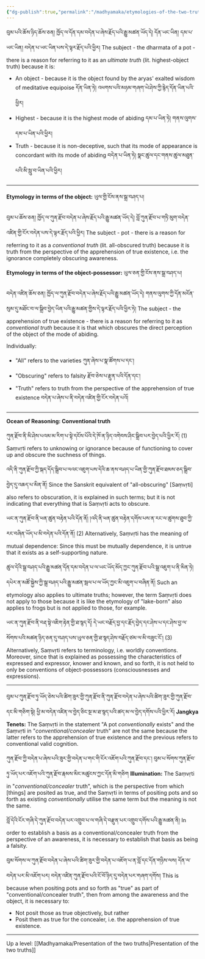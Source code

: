 ```yaml
---
{"dg-publish":true,"permalink":"/madhyamaka/etymologies-of-the-two-truths/"}
---
```


བུམ་པའི་ཆོས་ཉིད་ཆོས་ཅན། ཁྱོད་ལ་དོན་དམ་བདེན་པ་ཞེས་རྗོད་པའི་རྒྱུ་མཚན་ཡོད་དེ། དོན་ཡང་ཡིན། དམ་པ་ཡང་ཡིན། བདེན་པ་ཡང་ཡིན་པས་དེ་ལྟར་རྗོད་པའི་ཕྱིར། 
The subject - the dharmata of a pot - there is a reason for referring to it as an *ultimate truth* (lit. highest-object truth) because it is:
- An object - because it is the object found by the aryas' exalted wisdom of meditative equipoise
  དོན་ཡིན་ཏེ། འཕགས་པའི་མཉམ་གཞག་ཡེ་ཤེས་ཀྱི་རྙེད་དོན་ཡིན་པའི་ཕྱིར།
- Highest - because it is the highest mode of abiding
  དམ་པ་ཡིན་ཏེ། གནས་ལུགས་དམ་པ་ཡིན་པའི་ཕྱིར།
- Truth - because it is non-deceptive, such that its mode of appearance is concordant with its mode of abiding
  བདེན་པ་ཡིན་ཏེ། སྣང་ཚུལ་དང་གནས་ཚུལ་མཐུན་པའི་མི་སླུ་བ་ཡིན་པའི་ཕྱིར།

---
**Etymology in terms of the object:** ཡུལ་གྱི་ངོས་ནས་སྒྲ་བཤད་པ།

བུམ་པ་ཆོས་ཅན། ཁྱོད་ལ་ཀུན་རྫོབ་བདེན་པ་ཞེས་རྗོད་པའི་རྒྱུ་མཚན་ཡོད་དེ། བློ་ཀུན་རྫོབ་པ་གཏི་མུག་བདེན་འཛིན་གྱི་ངོར་བདེན་པས་དེ་ལྟར་རྗོད་པའི་ཕྱིར། 
The subject - pot - there is a reason for referring to it as a *conventional truth* (lit. all-obscured truth) because it is truth from the perspective of the apprehension of true existence, i.e. the ignorance completely obscuring awareness.

**Etymology in terms of the object-possessor:** ཡུལ་ཅན་གྱི་ངོས་ནས་སྒྲ་བཤད་པ།

བདེན་འཛིན་ཆོས་ཅན། ཁྱོད་ལ་ཀུན་རྫོབ་བདེན་པ་ཞེས་རྗོད་པའི་རྒྱུ་མཚན་ཡོད་དེ། 
གནས་ལུགས་ཀྱི་དོན་མངོན་སུམ་དུ་མཐོང་བ་ལ་སྒྲིབ་བྱེད་ཡིན་པའི་རྒྱུ་མཚན་གྱིས་དེ་ལྟར་རྗོད་པའི་ཕྱིར་ཏེ།
The subject - the apprehension of true existence - there is a reason for referring to it as *conventional truth* because it is that which obscures the direct perception of the object of the mode of abiding.

Individually:
- "All" refers to the varieties ཀུན་ཞེས་པ་སྣ་ཚོགས་པ་དང་།
- "Obscuring" refers to falsity རྫོབ་ཅེས་པ་རྫུན་པའི་དོན་དང་།
- "Truth" refers to truth from the perspective of the apprehension of true existence
  བདེན་པ་ཞེས་པ་ནི་བདེན་འཛིན་གྱི་ངོར་བདེན་པའོ།

---
**Ocean of Reasoning: Conventional truth**

ཀུན་རྫོབ་ནི་མི་ཤེས་པའམ་མ་རིག་པ་སྟེ་དངོས་པོའི་དེ་ཁོ་ན་ཉིད་འགེབས་ཤིང་སྒྲིབ་པར་བྱེད་པའི་ཕྱིར་རོ། 
(1) Saṃvṛti refers to unknowing or ignorance because of functioning to cover up and obscure the suchness of things.

འདི་ནི་ཀུན་རྫོབ་ཀྱི་སྐད་དོད་སྒྲིབ་པ་ལའང་འཇུག་པས་དེའི་ཆ་ནས་བཤད་པ་ཡིན་གྱི་ཀུན་རྫོབ་ཐམས་ཅད་སྒྲིབ་བྱེད་དུ་འཆད་པ་མིན་ནོ། 
Since the Sanskrit equivalent of "all-obscuring" [Saṃvṛti] also refers to obscuration, it is explained in such terms; but it is not indicating that everything that is Saṃvṛti acts to obscure.

ཡང་ན་ཀུན་རྫོབ་ནི་ཕན་ཚུན་བརྟེན་པའི་དོན་ནོ། །འདི་ནི་ཕན་ཚུན་བརྟེན་དགོས་པས་ན་རང་ལ་ཚུགས་ཐུབ་ཀྱི་རང་བཞིན་ཡོད་པ་མི་བདེན་པའི་དོན་ནོ། 
(2) Alternatively, Saṃvṛti has the meaning of mutual dependence: Since this must be mutually dependence, it is untrue that it exists as a self-supporting nature.

ཚུལ་དེའི་སྒྲ་བཤད་པའི་རྒྱུ་མཚན་དོན་དམ་བདེན་པ་ལ་ཡང་ཡོད་མོད་ཀྱང་ཀུན་རྫོབ་པའི་སྒྲ་འཇུག་པ་ནི་མིན་ཏེ། 
དཔེར་ན་མཚོ་སྐྱེས་ཀྱི་སྒྲ་བཤད་པའི་རྒྱུ་མཚན་སྦལ་པ་ལ་ཡོད་ཀྱང་མི་འཇུག་པ་བཞིན་ནོ།
Such an etymology also applies to ultimate truths; however, the term Saṃvṛti does not apply to those because it is like the etymology of "lake-born" also applies to frogs but is not applied to those, for example.

ཡང་ན་ཀུན་རྫོབ་ནི་བརྡ་སྟེ་འཇིག་རྟེན་གྱི་ཐ་སྙད་དོ། 
དེ་ཡང་བརྗོད་བྱ་དང་རྗོད་བྱེད་དང་ཤེས་པ་དང་ཤེས་བྱ་ལ་སོགས་པའི་མཚན་ཉིད་ཅན་དུ་བཤད་པས་ཡུལ་ཅན་གྱི་ཐ་སྙད་ཤེས་བརྗོད་ཙམ་ལ་མི་བཟུང་ངོ་།
(3) Alternatively, Saṃvṛti refers to terminology, i.e. worldly conventions. Moreover, since that is explained as possessing the characteristics of expressed and expressor, knower and known, and so forth, it is not held to only be conventions of object-possessors (consciousnesses and expressions).

---
བུམ་པ་ཀུན་རྫོབ་ཏུ་ཡོད་ཅེས་པའི་ཚིག་ཟུར་གྱི་ཀུན་རྫོབ་ནི་ཀུན་རྫོབ་བདེན་པ་ཞེས་པའི་ཚིག་ཟུར་གྱི་ཀུན་རྫོབ་དང་མི་གཅིག་སྟེ། 
ཕྱི་མ་བདེན་འཛིན་ལ་བྱེད་ཅིང་སྔ་མ་ཐ་སྙད་པའི་ཚད་མ་ལ་བྱེད་དགོས་པའི་ཕྱིར་རོ།
**Jangkya Tenets:** The Saṃvṛti in the statement "A pot *conventionally* exists" and the Saṃvṛti in "*conventional/concealer* truth" are not the same because the latter refers to the apprehension of true existence and the previous refers to conventional valid cognition.

ཀུན་རྫོབ་ཀྱི་བདེན་པ་ཞེས་པའི་ཟུར་གྱི་བདེན་པ་གང་གི་ངོར་འཇོག་པའི་ཀུན་རྫོབ་དང་། 
བུམ་པ་སོགས་ཀུན་རྫོབ་ཏུ་ཡོད་པར་འཇོག་པའི་ཀུན་རྫོབ་རྣམས་མིང་མཚུངས་ཀྱང་དོན་མི་གཅིག
**Illumination:** The Saṃvṛti in "*conventional/concealer* truth", which is the perspective from which [things] are posited as true, and the Saṃvṛti in terms of positing pots and so forth as existing *conventionally* utilise the same term but the meaning is not the same.

བློ་དེའི་ངོར་གཞི་དེ་ཀུན་རྫོབ་བདེན་པར་འགྲུབ་པ་ལ་གཞི་དེ་བརྫུན་པར་འགྲུབ་དགོས་པའི་རྒྱུ་མཚན་ནི།
In order to establish a basis as a conventional/concealer truth from the perspective of an awareness, it is necessary to establish that basis as being a falsity.

བུམ་སོགས་ལ་ཀུན་རྫོབ་བདེན་པ་ཞེས་པའི་ཚིག་ཟུར་གྱི་བདེན་པ་འཇོག་པ་ན་བློ་དང་དོན་གཉིས་ལས། 
དོན་ལ་བདེན་པར་མི་འཇོག་པར། བདེན་འཛིན་ཀུན་རྫོབ་པའི་ངོ་བོ་ཉིད་དུ་བདེན་པར་གཞག་དགོས།
This is because when positing pots and so forth as "true" as part of "conventional/concealer truth", then from among the awareness and the object, it is necessary to:
- Not posit those as true objectively, but rather
- Posit them as true for the concealer, i.e. the apprehension of true existence.

---
Up a level: [[Madhyamaka/Presentation of the two truths\|Presentation of the two truths]]